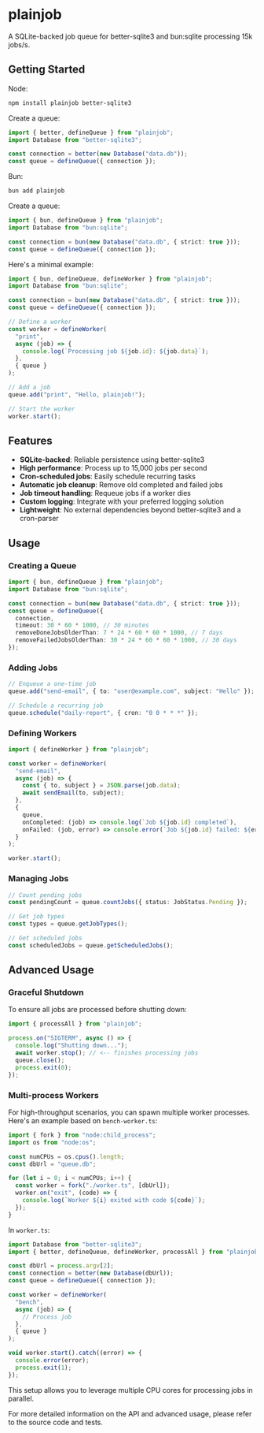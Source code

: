 # plainjob

A SQLite-backed job queue for better-sqlite3 and bun:sqlite processing 15k jobs/s.

## Getting Started

Node:

```bash
npm install plainjob better-sqlite3
```

Create a queue:

```typescript
import { better, defineQueue } from "plainjob";
import Database from "better-sqlite3";

const connection = better(new Database("data.db"));
const queue = defineQueue({ connection });
```

Bun:

```bash
bun add plainjob
```

Create a queue:

```typescript
import { bun, defineQueue } from "plainjob";
import Database from "bun:sqlite";

const connection = bun(new Database("data.db", { strict: true }));
const queue = defineQueue({ connection });
```

Here's a minimal example:

```typescript
import { bun, defineQueue, defineWorker } from "plainjob";
import Database from "bun:sqlite";

const connection = bun(new Database("data.db", { strict: true }));
const queue = defineQueue({ connection });

// Define a worker
const worker = defineWorker(
  "print",
  async (job) => {
    console.log(`Processing job ${job.id}: ${job.data}`);
  },
  { queue }
);

// Add a job
queue.add("print", "Hello, plainjob!");

// Start the worker
worker.start();
```

## Features

- **SQLite-backed**: Reliable persistence using better-sqlite3
- **High performance**: Process up to 15,000 jobs per second
- **Cron-scheduled jobs**: Easily schedule recurring tasks
- **Automatic job cleanup**: Remove old completed and failed jobs
- **Job timeout handling**: Requeue jobs if a worker dies
- **Custom logging**: Integrate with your preferred logging solution
- **Lightweight**: No external dependencies beyond better-sqlite3 and a cron-parser

## Usage

### Creating a Queue

```typescript
import { bun, defineQueue } from "plainjob";
import Database from "bun:sqlite";

const connection = bun(new Database("data.db", { strict: true }));
const queue = defineQueue({
  connection,
  timeout: 30 * 60 * 1000, // 30 minutes
  removeDoneJobsOlderThan: 7 * 24 * 60 * 60 * 1000, // 7 days
  removeFailedJobsOlderThan: 30 * 24 * 60 * 60 * 1000, // 30 days
});
```

### Adding Jobs

```typescript
// Enqueue a one-time job
queue.add("send-email", { to: "user@example.com", subject: "Hello" });

// Schedule a recurring job
queue.schedule("daily-report", { cron: "0 0 * * *" });
```

### Defining Workers

```typescript
import { defineWorker } from "plainjob";

const worker = defineWorker(
  "send-email",
  async (job) => {
    const { to, subject } = JSON.parse(job.data);
    await sendEmail(to, subject);
  },
  {
    queue,
    onCompleted: (job) => console.log(`Job ${job.id} completed`),
    onFailed: (job, error) => console.error(`Job ${job.id} failed: ${error}`),
  }
);

worker.start();
```

### Managing Jobs

```typescript
// Count pending jobs
const pendingCount = queue.countJobs({ status: JobStatus.Pending });

// Get job types
const types = queue.getJobTypes();

// Get scheduled jobs
const scheduledJobs = queue.getScheduledJobs();
```

## Advanced Usage

### Graceful Shutdown

To ensure all jobs are processed before shutting down:

```typescript
import { processAll } from "plainjob";

process.on("SIGTERM", async () => {
  console.log("Shutting down...");
  await worker.stop(); // <-- finishes processing jobs
  queue.close();
  process.exit(0);
});
```

### Multi-process Workers

For high-throughput scenarios, you can spawn multiple worker processes. Here's an example based on `bench-worker.ts`:

```typescript
import { fork } from "node:child_process";
import os from "node:os";

const numCPUs = os.cpus().length;
const dbUrl = "queue.db";

for (let i = 0; i < numCPUs; i++) {
  const worker = fork("./worker.ts", [dbUrl]);
  worker.on("exit", (code) => {
    console.log(`Worker ${i} exited with code ${code}`);
  });
}
```

In `worker.ts`:

```typescript
import Database from "better-sqlite3";
import { better, defineQueue, defineWorker, processAll } from "plainjob";

const dbUrl = process.argv[2];
const connection = better(new Database(dbUrl));
const queue = defineQueue({ connection });

const worker = defineWorker(
  "bench",
  async (job) => {
    // Process job
  },
  { queue }
);

void worker.start().catch((error) => {
  console.error(error);
  process.exit(1);
});
```

This setup allows you to leverage multiple CPU cores for processing jobs in parallel.

For more detailed information on the API and advanced usage, please refer to the source code and tests.
